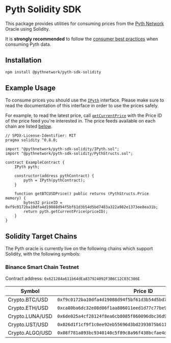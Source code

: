 # Pyth Solidity SDK
This package provides utilities for consuming prices from the [Pyth Network](https://pyth.network/) Oracle using Solidity.

It is **strongly recommended** to follow the [consumer best practices](https://docs.pyth.network/consumers/best-practices) when consuming Pyth data.

## Installation
```bash
npm install @pythnetwork/pyth-sdk-solidity
```

## Example Usage

To consume prices you should use the [`IPyth`](IPyth.sol) interface. Please make sure to read the documentation of this interface in order to use the prices safely.

For example, to read the latest price, call [`getCurrentPrice`](IPyth.sol) with the Price ID of the price feed you're interested in. The price feeds available on each chain are listed [below](#target-chains).

```solidity
// SPDX-License-Identifier: MIT
pragma solidity ^0.8.0;

import "@pythnetwork/pyth-sdk-solidity/IPyth.sol";
import "@pythnetwork/pyth-sdk-solidity/PythStructs.sol";

contract ExampleContract {
    IPyth pyth;

    constructor(address pythContract) {
        pyth = IPyth(pythContract);
    }

    function getBTCUSDPrice() public returns (PythStructs.Price memory) {
        bytes32 priceID = 0xf9c0172ba10dfa4d19088d94f5bf61d3b54d5bd7483a322a982e1373ee8ea31b;
        return pyth.getCurrentPrice(priceID);
    }
}
```

## Solidity Target Chains
The Pyth oracle is currently live on the following chains which support Solidity, with the following symbols:

### Binance Smart Chain Testnet
Contract address: `0x621284a611b64dEa837924092F3B6C12C03C386E`

| Symbol          | Price ID                                                             |
|-----------------|----------------------------------------------------------------------|
| Crypto.BTC/USD  | `0xf9c0172ba10dfa4d19088d94f5bf61d3b54d5bd7483a322a982e1373ee8ea31b` |
| Crypto.ETH/USD  | `0xca80ba6dc32e08d06f1aa886011eed1d77c77be9eb761cc10d72b7d0a2fd57a6` |
| Crypto.LUNA/USD | `0x6de025a4cf28124f8ea6cb8085f860096dbc36d9c40002e221fc449337e065b2` |
| Crypto.UST/USD  | `0x026d1f1cf9f1c0ee92eb55696d3bd2393075b611c4f468ae5b967175edc4c25c` | 
| Crypto.ALGO/USD | `0x08f781a893bc9340140c5f89c8a96f438bcfae4d1474cc0f688e3a52892c7318` |
